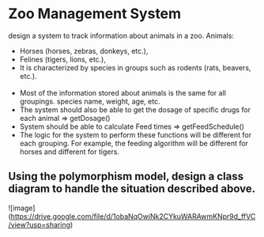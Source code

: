 
# Zoo Management System
design a system to track information about animals in a zoo.
Animals:
* Horses (horses, zebras, donkeys, etc.),
* Felines (tigers, lions, etc.),
* It is characterized by species in groups such as rodents (rats, beavers, etc.).
<br></br>
* Most of the information stored about animals is the same for all groupings.
species name, weight, age, etc.
* The system should also be able to get the dosage of specific drugs for each animal => getDosage()
* System should be able to calculate Feed times => getFeedSchedule()
* The logic for the system to perform these functions will be different for each grouping. For example, the feeding algorithm will be different for horses and different for tigers.

## Using the polymorphism model, design a class diagram to handle the situation described above.
![image] (https://drive.google.com/file/d/1obaNqOwiNk2CYkuWARAwmKNpr9d_ffVC/view?usp=sharing)
